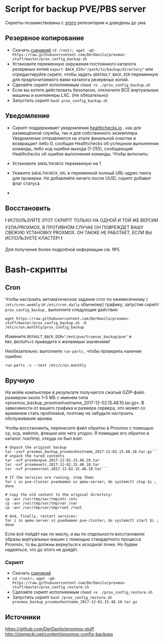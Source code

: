 # Script for backup PVE/PBS server

Скрипты позаимствованы с [этого](https://github.com/DerDanilo/proxmox-stuff) репозитария и доведены до ума


## Резервное копирование
* Скачать [сценарий](https://raw.githubusercontent.com/DerDanilo/proxmox-stuff/master/prox_config_backup.sh)
```cd /root/; wget -qO- https://raw.githubusercontent.com/DerDanilo/proxmox-stuff/master/prox_config_backup.sh```
* Установите переменную окружения постоянного каталога резервных копий ```export BACK_DIR="/path/to/backup/directory"``` или отредактируйте скрипт, чтобы задать ```$DEFAULT_BACK_DIR``` переменную для предпочитаемого вами каталога резервных копий.
* Сделайте скрипт исполняемым ```chmod +x ./prox_config_backup.sh```
* Если вы хотите действовать безопасно, отключите ВСЕ виртуальные машины и контейнеры LXC. (Не обязательно)
* Запустить скрипт ```bash prox_config_backup.sh```

## Уведомление

* Скрипт поддерживает уведомления [healthchecks.io](https://healthchecks.io) , как для размещённой службы, так и для собственного экземпляра. Уведомление отправляется на этапе финальной очистки и возвращает либо 0, сообщая Healthchecks об успешном выполнении команды, либо код ошибки выхода (1-255), сообщающий Healthchecks об ошибке выполнения команды. Чтобы включить:

* Установите `$HEALTHCHECK` переменную на 1
* Укажите `$HEALTHCHECK_URL` в переменной полный URL-адрес пинга для проверки. Не добавляйте ничего после UUID, скрипт добавит флаг статуса.
* 
## Восстановить
❗ ИСПОЛЬЗУЙТЕ ЭТОТ СКРИПТ ТОЛЬКО НА ОДНОЙ И ТОЙ ЖЕ ВЕРСИИ УЗЛА/PROXMOX, В ПРОТИВНОМ СЛУЧАЕ ОН ПОВРЕЖДЕТ ВАШУ СВЕЖУЮ УСТАНОВКУ PROXMOX. ОН ТАКЖЕ НЕ РАБОТАЕТ, ЕСЛИ ВЫ ИСПОЛЬЗУЕТЕ КЛАСТЕР! ❗

Для получения более подробной информации см. №5.

# Bash-скрипты
## Cron
Чтобы настроить автоматическое задание cron по ежемесячному ( ```/etc/cron.weekly``` or ```/etc/cron.daily``` обычному) графику, запустив скрипт `prox_config_backup` , выполните следующие действия:

```wget https://raw.githubusercontent.com/DerDanilo/proxmox-stuff/master/prox_config_backup.sh -O /etc/cron.monthly/prox_config_backup```

Измените ```DEFAULT_BACK_DIR="/mnt/pve/truenas_backup/pve"``` и ```MAX_BACKUPS=5``` привидите к желаемым значениям!

Необязательно: выполните `run-parts` , чтобы проверить наличие ошибок:

`run-parts -v --test /etc/cron.monthly`

## Вручную

На моём компьютере в результате получается сжатый GZIP-файл размером около 1–5 МБ с именем типа «proxmox_backup_proxmoxhostname_2017-12-02.15.48.10.tar.gz».
В зависимости от вашего графика и размера сервера, это может со временем стать проблемой, поэтому не
забудьте настроить обслуживание архива.

Чтобы восстановить, перенесите файл обратно в Proxmox с помощью cp, scp, webmin, флешки или чего угодно.
Я помещаю его обратно в каталог /var/tmp, откуда он был взят.

```
# Unpack the original backup
tar -zxvf proxmox_backup_proxmoxhostname_2017-12-02.15.48.10.tar.gz```
# unpack the tared contents
tar -xvf proxmoxpve.2017-12-02.15.48.10.tar
tar -xvf proxmoxetc.2017-12-02.15.48.10.tar
tar -xvf proxmoxroot.2017-12-02.15.48.10.tar```

# If the services are running, stop them:
for i in pve-cluster pvedaemon vz qemu-server; do systemctl stop $i ; done

# Copy the old content to the original directory:
cp -avr /var/tmp/var/tmp/etc /etc
cp -avr /var/tmp/var/tmp/var /var
cp -avr /var/tmp/var/tmp/root /root

# And, finally, restart services:
for i in qemu-server vz pvedaemon pve-cluster; do systemctl start $i ; done
```
Если всё пойдёт как по маслу, и вы по отдельности восстановили образы виртуальных машин с помощью стандартного процесса Proxmox, то
вы должны вернуться к исходной точке. Но будем надеяться, что до этого не дойдёт.

### Скрипт 

* Скачать  [сценарий](https://raw.githubusercontent.com/DerDanilo/proxmox-stuff/master/prox_config_restore.sh)  
* ```cd /root/; wget -qO- https://raw.githubusercontent.com/DerDanilo/proxmox-stuff/master/prox_config_restore.sh```
* Сделайте скрипт исполняемым ```chmod +x ./prox_config_restore.sh```
* Запустить скрипт ```bash /prox_config_restore.sh proxmox_backup_proxmoxhostname_2017-12-02.15.48.10.tar.gz```

## Источники
https://github.com/DerDanilo/proxmox-stuff
http://ziemecki.net/content/proxmox-config-backups
